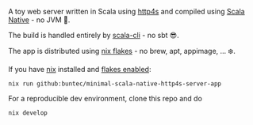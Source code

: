 A toy web server written in Scala using [http4s](https://http4s.org/)
and compiled using [Scala Native](https://scala-native.org/en/latest/) - no JVM :rocket:.

The build is handled entirely by [scala-cli](https://scala-cli.virtuslab.org/) - no sbt :sunglasses:.

The app is distributed using [nix flakes](https://nixos.wiki/wiki/Flakes) - no brew, apt, appimage, ... :snowflake:.

If you have [nix](https://nixos.org/download.html) installed and [flakes enabled](https://nixos.wiki/wiki/Flakes#Enable_flakes):

```shell
nix run github:buntec/minimal-scala-native-http4s-server-app
```

For a reproducible dev environment, clone this repo and do

```shell
nix develop
```
